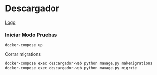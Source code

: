# Descargador

[Logo](http://logomakr.com/5m6tos)

### Iniciar Modo Pruebas
```bash
docker-compose up
```

Corrar migrations
```bash
docker-compose exec descargador-web python manage.py makemigrations
docker-compose exec descargador-web python manage.py migrate
```